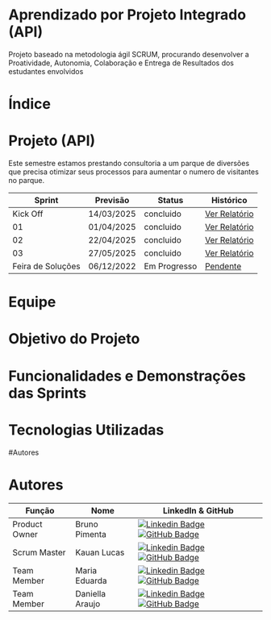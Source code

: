 # Aprendizado por Projeto Integrado (API)
Projeto baseado na metodologia ágil SCRUM, procurando desenvolver a Proatividade, Autonomia, Colaboração e Entrega de Resultados dos estudantes envolvidos

# Índice


# Projeto (API) 
Este semestre estamos prestando consultoria a um parque de diversões que precisa otimizar seus processos para aumentar o numero de visitantes no parque.

Sprint | Previsão | Status| Histórico|
|------|--------|------|--------|
|Kick Off | 14/03/2025 | concluido | [Ver Relatório](https://github.com/zorpinha/API-1SEM-020225/blob/faf186d2511302122f33f62447273f4ef078ac6f/Sprint/Kick%20Off) | 
|01 | 01/04/2025 | concluido | [Ver Relatório](https://github.com/zorpinha/API-1SEM-020225/blob/7a8f84994979a486969e3d774c275566fa8894b5/Sprint/Sprint%201) | 
|02|  22/04/2025| concluido |[Ver Relatório](https://github.com/zorpinha/API-1SEM-020225/blob/68cd4c0a9af3a98e179819d0ddb3ebb477577488/Sprint/Sprint%202) | 
|03| 27/05/2025 | concluido |[Ver Relatório](https://github.com/zorpinha/API-1SEM-020225/blob/68cd4c0a9af3a98e179819d0ddb3ebb477577488/Sprint/Sprint%203) | 
|Feira de Soluções| 06/12/2022 | Em Progresso |[Pendente]() | 

# Equipe

# Objetivo do Projeto

# Funcionalidades e Demonstrações das Sprints

# Tecnologias Utilizadas

#Autores
# Autores
| Função | Nome |  LinkedIn & GitHub |
| - | - | - |
|Product Owner| Bruno Pimenta | [![Linkedin Badge](https://img.shields.io/badge/Linkedin-blue?style=flat-square&logo=Linkedin&logoColor=white)](https://www.linkedin.com/in/bruno-pimenta-b787522b4/) [![GitHub Badge](https://img.shields.io/badge/GitHub-111217?style=flat-square&logo=github&logoColor=white)]()|
|Scrum Master| Kauan Lucas | [![Linkedin Badge](https://img.shields.io/badge/Linkedin-blue?style=flat-square&logo=Linkedin&logoColor=white)]() [![GitHub Badge](https://img.shields.io/badge/GitHub-111217?style=flat-square&logo=github&logoColor=white)]()|
|Team Member| Maria Eduarda | [![Linkedin Badge](https://img.shields.io/badge/Linkedin-blue?style=flat-square&logo=Linkedin&logoColor=white)]() [![GitHub Badge](https://img.shields.io/badge/GitHub-111217?style=flat-square&logo=github&logoColor=white)]()|
|Team Member| Daniella Araujo | [![Linkedin Badge](https://img.shields.io/badge/Linkedin-blue?style=flat-square&logo=Linkedin&logoColor=white)]() [![GitHub Badge](https://img.shields.io/badge/GitHub-111217?style=flat-square&logo=github&logoColor=white)]()|

